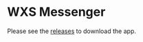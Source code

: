 # WXS Messenger

Please see the [releases](https://github.com/WellnessXperts/WXS_Messenger/releases) to download the app.
